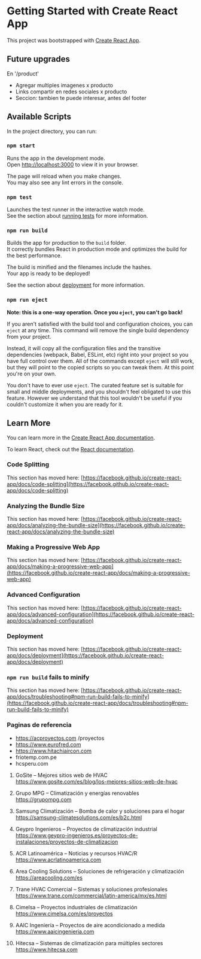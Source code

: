# Getting Started with Create React App

This project was bootstrapped with [Create React App](https://github.com/facebook/create-react-app).

## Future upgrades
En '/product'
- Agregar multiples imagenes x producto
- Links compartir en redes sociales x producto
- Seccion: tambien te puede interesar, antes del footer

## Available Scripts

In the project directory, you can run:

### `npm start`

Runs the app in the development mode.\
Open [http://localhost:3000](http://localhost:3000) to view it in your browser.

The page will reload when you make changes.\
You may also see any lint errors in the console.

### `npm test`

Launches the test runner in the interactive watch mode.\
See the section about [running tests](https://facebook.github.io/create-react-app/docs/running-tests) for more information.

### `npm run build`

Builds the app for production to the `build` folder.\
It correctly bundles React in production mode and optimizes the build for the best performance.

The build is minified and the filenames include the hashes.\
Your app is ready to be deployed!

See the section about [deployment](https://facebook.github.io/create-react-app/docs/deployment) for more information.

### `npm run eject`

**Note: this is a one-way operation. Once you `eject`, you can't go back!**

If you aren't satisfied with the build tool and configuration choices, you can `eject` at any time. This command will remove the single build dependency from your project.

Instead, it will copy all the configuration files and the transitive dependencies (webpack, Babel, ESLint, etc) right into your project so you have full control over them. All of the commands except `eject` will still work, but they will point to the copied scripts so you can tweak them. At this point you're on your own.

You don't have to ever use `eject`. The curated feature set is suitable for small and middle deployments, and you shouldn't feel obligated to use this feature. However we understand that this tool wouldn't be useful if you couldn't customize it when you are ready for it.

## Learn More

You can learn more in the [Create React App documentation](https://facebook.github.io/create-react-app/docs/getting-started).

To learn React, check out the [React documentation](https://reactjs.org/).

### Code Splitting

This section has moved here: [https://facebook.github.io/create-react-app/docs/code-splitting](https://facebook.github.io/create-react-app/docs/code-splitting)

### Analyzing the Bundle Size

This section has moved here: [https://facebook.github.io/create-react-app/docs/analyzing-the-bundle-size](https://facebook.github.io/create-react-app/docs/analyzing-the-bundle-size)

### Making a Progressive Web App

This section has moved here: [https://facebook.github.io/create-react-app/docs/making-a-progressive-web-app](https://facebook.github.io/create-react-app/docs/making-a-progressive-web-app)

### Advanced Configuration

This section has moved here: [https://facebook.github.io/create-react-app/docs/advanced-configuration](https://facebook.github.io/create-react-app/docs/advanced-configuration)

### Deployment

This section has moved here: [https://facebook.github.io/create-react-app/docs/deployment](https://facebook.github.io/create-react-app/docs/deployment)

### `npm run build` fails to minify

This section has moved here: [https://facebook.github.io/create-react-app/docs/troubleshooting#npm-run-build-fails-to-minify](https://facebook.github.io/create-react-app/docs/troubleshooting#npm-run-build-fails-to-minify)


### Paginas de referencia
- https://acproyectos.com  /proyectos
- https://www.eurofred.com
- https://www.hitachiaircon.com
- friotemp.com.pe
- hcsperu.com

1. GoSite – Mejores sitios web de HVAC
https://www.gosite.com/es/blog/los-mejores-sitios-web-de-hvac

2. Grupo MPG – Climatización y energías renovables
https://grupompg.com

3. Samsung Climatización – Bomba de calor y soluciones para el hogar
https://samsung-climatesolutions.com/es/b2c.html

4. Geypro Ingenieros – Proyectos de climatización industrial
https://www.geypro-ingenieros.es/proyectos-de-instalaciones/proyectos-de-climatizacion

5. ACR Latinoamérica – Noticias y recursos HVAC/R
https://www.acrlatinoamerica.com

6. Area Cooling Solutions – Soluciones de refrigeración y climatización
https://areacooling.com/es

7. Trane HVAC Comercial – Sistemas y soluciones profesionales
https://www.trane.com/commercial/latin-america/mx/es.html

8. Cimelsa – Proyectos industriales de climatización
https://www.cimelsa.com/es/proyectos

9. AAIC Ingeniería – Proyectos de aire acondicionado a medida
https://www.aaicingenieria.com

10. Hitecsa – Sistemas de climatización para múltiples sectores
https://www.hitecsa.com
